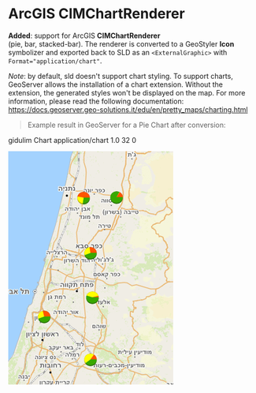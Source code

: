 # ArcGIS CIMChartRenderer

**Added**: support for ArcGIS **CIMChartRenderer**  
(pie, bar, stacked-bar). The renderer is converted to a GeoStyler **Icon**  
symbolizer and exported back to SLD as an `<ExternalGraphic>` with  
`Format="application/chart"`.

*Note*: by default, sld doesn't support chart styling.
To support charts, GeoServer allows the installation of a chart extension.
Without the extension, the generated styles won't be displayed on the map.
For more information, please read the following documentation:
https://docs.geoserver.geo-solutions.it/edu/en/pretty_maps/charting.html

> Example result in GeoServer for a Pie Chart after conversion:
<?xml version="1.0" encoding="UTF-8" standalone="yes"?>
<StyledLayerDescriptor xmlns="http://www.opengis.net/sld" xmlns:ogc="http://www.opengis.net/ogc" xmlns:xlink="http://www.w3.org/1999/xlink" xmlns:xsi="http://www.w3.org/2001/XMLSchema-instance" version="1.0.0" xsi:schemaLocation="http://www.opengis.net/sld StyledLayerDescriptor.xsd">
  <NamedLayer>
    <Name>gidulim</Name>
    <UserStyle>
      <Title>gidulim</Title>
      <FeatureTypeStyle>
        <Rule>
          <Name>Chart</Name>
          <Title>Chart</Title>
          <PointSymbolizer>
            <Graphic>
              <ExternalGraphic>
                <OnlineResource xlink:type="simple" xlink:href="http://chart?cht=p3&amp;chd=t:${100 * plantations / (plantations + field_crops + citrus_1)},${100 * field_crops / (plantations + field_crops + citrus_1)},${100 * citrus_1 / (plantations + field_crops + citrus_1)}&amp;chco=38a800,ffff00,ff5500&amp;chf=bg,s,FFFFFF00"/>
                <Format>application/chart</Format>
              </ExternalGraphic>
              <Opacity>1.0</Opacity>
              <Size>32</Size>
              <Rotation>0</Rotation>
            </Graphic>
          </PointSymbolizer>
        </Rule>
      </FeatureTypeStyle>
    </UserStyle>
  </NamedLayer>
</StyledLayerDescriptor>

![Pie chart example](arcgis_chart_example.png)

